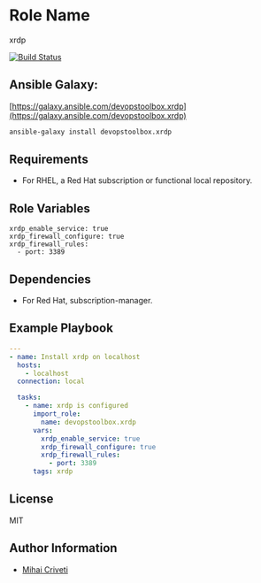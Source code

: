 Role Name
=========

xrdp

[![Build Status](https://travis-ci.org/cmihai-ansible/xrdp.svg?branch=master)](https://travis-ci.org/cmihai-ansible/xrdp)

Ansible Galaxy:
---------------

[https://galaxy.ansible.com/devopstoolbox.xrdp](https://galaxy.ansible.com/devopstoolbox.xrdp)

```bash
ansible-galaxy install devopstoolbox.xrdp
```

Requirements
------------

- For RHEL, a Red Hat subscription or functional local repository.

Role Variables
--------------

```
xrdp_enable_service: true
xrdp_firewall_configure: true
xrdp_firewall_rules:
  - port: 3389
```

Dependencies
------------

- For Red Hat, subscription-manager.

Example Playbook
----------------

```yaml
---
- name: Install xrdp on localhost
  hosts:
    - localhost
  connection: local

  tasks:
    - name: xrdp is configured
      import_role:
        name: devopstoolbox.xrdp
      vars:
        xrdp_enable_service: true
        xrdp_firewall_configure: true
        xrdp_firewall_rules:
          - port: 3389
      tags: xrdp
```

License
-------

MIT

Author Information
------------------

- [Mihai Criveti](https://www.linkedin.com/in/crivetimihai)
